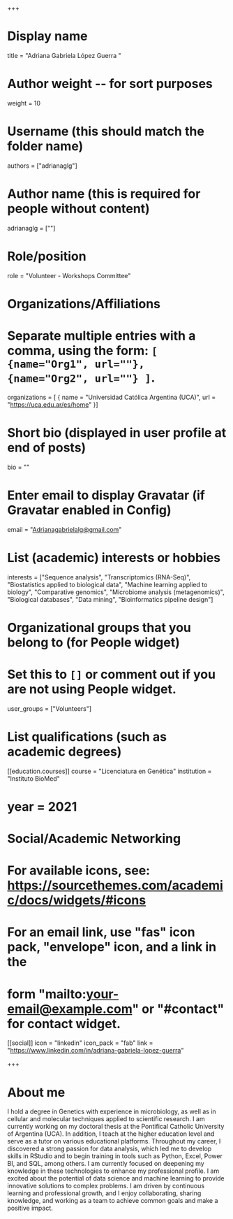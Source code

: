 +++
# Display name
title = "Adriana Gabriela López Guerra "

# Author weight -- for sort purposes
weight = 10

# Username (this should match the folder name)
authors = ["adrianaglg"]

# Author name (this is required for people without content)
adrianaglg = [""]

# Role/position
role = "Volunteer - Workshops Committee"

# Organizations/Affiliations
#   Separate multiple entries with a comma, using the form: `[ {name="Org1", url=""}, {name="Org2", url=""} ]`.
organizations = [ { name = "Universidad Católica Argentina (UCA)", url = "https://uca.edu.ar/es/home" }]

# Short bio (displayed in user profile at end of posts)
bio = ""

# Enter email to display Gravatar (if Gravatar enabled in Config)
email = "Adrianagabrielalg@gmail.com"

# List (academic) interests or hobbies
interests = ["Sequence analysis", "Transcriptomics (RNA-Seq)", "Biostatistics applied to biological data", "Machine learning applied to biology", "Comparative genomics", "Microbiome analysis (metagenomics)", "Biological databases", "Data mining", "Bioinformatics pipeline design"]             

# Organizational groups that you belong to (for People widget)
#   Set this to `[]` or comment out if you are not using People widget.
user_groups = ["Volunteers"]

# List qualifications (such as academic degrees)

[[education.courses]]
course = "Licenciatura en Genética"
institution = "Instituto BioMed"
# year = 2021

# Social/Academic Networking
# For available icons, see: https://sourcethemes.com/academic/docs/widgets/#icons
#   For an email link, use "fas" icon pack, "envelope" icon, and a link in the
#   form "mailto:your-email@example.com" or "#contact" for contact widget.

[[social]]
  icon = "linkedin"
  icon_pack = "fab"
  link = "https://www.linkedin.com/in/adriana-gabriela-lopez-guerra"

+++

# About me 

I hold a degree in Genetics with experience in microbiology, as well as in cellular and molecular techniques applied to scientific research. I am currently working on my doctoral thesis at the Pontifical Catholic University of Argentina (UCA). In addition, I teach at the higher education level and serve as a tutor on various educational platforms.  Throughout my career, I discovered a strong passion for data analysis, which led me to develop skills in RStudio and to begin training in tools such as Python, Excel, Power BI, and SQL, among others. I am currently focused on deepening my knowledge in these technologies to enhance my professional profile.  I am excited about the potential of data science and machine learning to provide innovative solutions to complex problems. I am driven by continuous learning and professional growth, and I enjoy collaborating, sharing knowledge, and working as a team to achieve common goals and make a positive impact.
